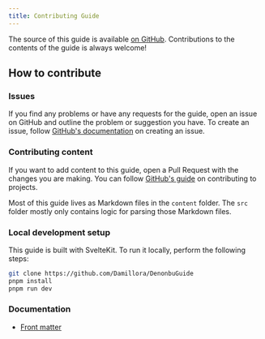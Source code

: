 ```yaml
---
title: Contributing Guide
---
```


The source of this guide is available [on GitHub](https://github.com/Damillora/DenonbuGuide). Contributions to the contents of the guide is always welcome!

## How to contribute

### Issues

If you find any problems or have any requests for the guide, open an issue on GitHub and outline the problem or suggestion you have. To create an issue, follow [GitHub's documentation](https://docs.github.com/en/issues/tracking-your-work-with-issues/creating-an-issue) on creating an issue.

### Contributing content

If you want to add content to this guide, open a Pull Request with the changes you are making. You can follow [GitHub's guide](https://docs.github.com/en/get-started/quickstart/contributing-to-projects) on contributing to projects.

Most of this guide lives as Markdown files in the `content` folder. The `src` folder mostly only contains logic for parsing those Markdown files.

### Local development setup

This guide is built with SvelteKit. To run it locally, perform the following steps:

```bash
git clone https://github.com/Damillora/DenonbuGuide
pnpm install
pnpm run dev
```

### Documentation

* [Front matter](/contributing/documentation/front-matter)
